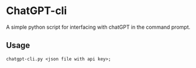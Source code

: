 # ChatGPT-cli
A simple python script for interfacing with chatGPT in the command prompt.

## Usage
```chatgpt-cli.py <json file with api key>;```
